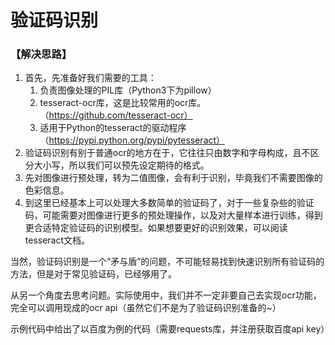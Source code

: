 # 验证码识别

### 【解决思路】

1. 首先，先准备好我们需要的工具：
   1. 负责图像处理的PIL库（Python3下为pillow）
   2. tesseract-ocr库，这是比较常用的ocr库。（https://github.com/tesseract-ocr）
   3. 适用于Python的tesseract的驱动程序（https://pypi.python.org/pypi/pytesseract）
2. 验证码识别有别于普通ocr的地方在于，它往往只由数字和字母构成，且不区分大小写，所以我们可以预先设定期待的格式。
3. 先对图像进行预处理，转为二值图像，会有利于识别，毕竟我们不需要图像的色彩信息。
4. 到这里已经基本上可以处理大多数简单的验证码了，对于一些复杂些的验证码，可能需要对图像进行更多的预处理操作，以及对大量样本进行训练，得到更合适特定验证码的识别模型。如果想要更好的识别效果，可以阅读tesseract文档。

当然，验证码识别是一个“矛与盾”的问题，不可能轻易找到快速识别所有验证码的方法，但是对于常见验证码，已经够用了。

从另一个角度去思考问题。实际使用中，我们并不一定非要自己去实现ocr功能，完全可以调用现成的ocr api（虽然它们不是为了验证码识别准备的~）

示例代码中给出了以百度为例的代码（需要requests库，并注册获取百度api key）